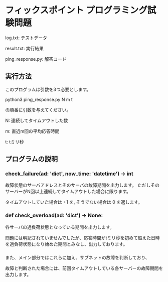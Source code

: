 # フィックスポイント プログラミング試験問題
log.txt: テストデータ

result.txt: 実行結果

ping_response.py: 解答コード

## 実行方法
このプログラムは引数を3つ必要とします。

python3 ping_response.py N m t

の順番に引数を与えてください。

N: 連続してタイムアウトした数

m: 直近m回の平均応答時間

t: tミリ秒

## プログラムの説明

### check_failure(ad: 'dict', now_time: 'datetime') -> int
故障状態のサーバアドレスとそのサーバの故障期間を出力します。
ただしそのサーバーがN回以上連続してタイムアウトした場合に限ります。

タイムアウトしていた場合は +1 を, そうでない場合は 0 を返します。

### def check_overload(ad: 'dict') -> None:
各サーバの過負荷状態となっている期間を出力します。

問題には明記されていませんでしたが、応答時間がtミリ秒を初めて超えた日時を過負荷状態になり始めた期間とみなし、出力しております。

### 
また、メイン部分ではこれらに加え、サブネットの故障を判断しており、

故障と判断された場合には、前回タイムアウトしている各サーバーの故障期間を出力します。
